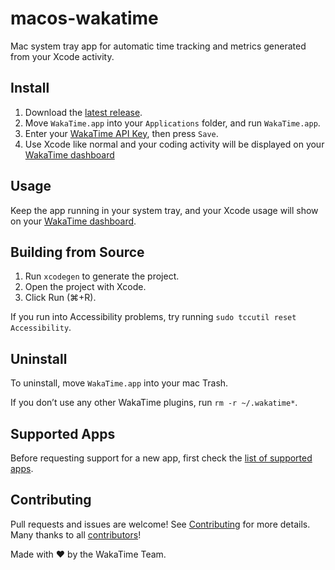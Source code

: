 # macos-wakatime

Mac system tray app for automatic time tracking and metrics generated from your Xcode activity.

## Install

1. Download the [latest release](https://github.com/wakatime/macos-wakatime/releases/latest/download/macos-wakatime.zip).
2. Move `WakaTime.app` into your `Applications` folder, and run `WakaTime.app`.
3. Enter your [WakaTime API Key][api key], then press `Save`.
4. Use Xcode like normal and your coding activity will be displayed on your [WakaTime dashboard][dashboard]

## Usage

Keep the app running in your system tray, and your Xcode usage will show on your [WakaTime dashboard][dashboard].

## Building from Source

1. Run `xcodegen` to generate the project.
2. Open the project with Xcode.
3. Click Run (⌘+R).

If you run into Accessibility problems, try running `sudo tccutil reset Accessibility`.

## Uninstall

To uninstall, move `WakaTime.app` into your mac Trash.

If you don’t use any other WakaTime plugins, run `rm -r ~/.wakatime*`.

## Supported Apps

Before requesting support for a new app, first check the [list of supported apps][supported apps].

## Contributing

Pull requests and issues are welcome!
See [Contributing][contributing] for more details.
Many thanks to all [contributors][authors]!

Made with :heart: by the WakaTime Team.

[api key]: https://wakatime.com/api-key
[dashboard]: https://wakatime.com/
[contributing]: CONTRIBUTING.md
[authors]: AUTHORS
[supported apps]: https://github.com/wakatime/macos-wakatime/blob/main/WakaTime/Watchers/MonitoredApp.swift#L3
